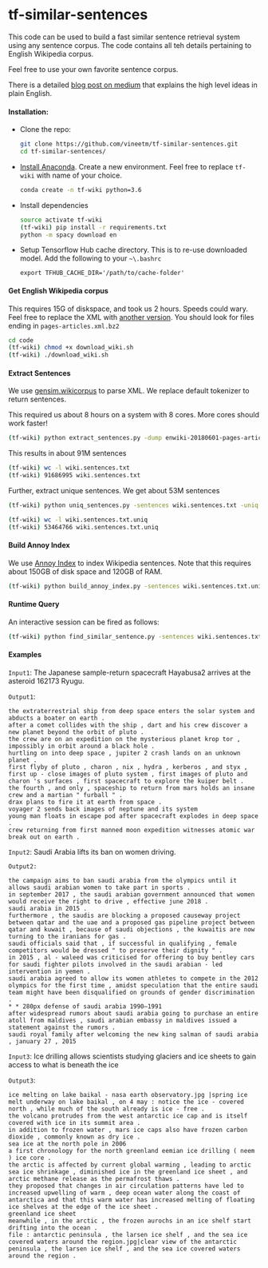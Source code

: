 # tf-similar-sentences
This code can be used to build a fast similar sentence retrieval system using any sentence corpus. The code contains all teh details pertaining to English Wikipedia corpus. 

Feel free to use your own favorite sentence corpus. 

There is a detailed [blog post on medium](https://medium.com/@vineet.mundhra/finding-similar-sentences-using-wikipedia-and-tensorflow-hub-dee2f52ed587) that explains the high level ideas in plain English.


#### Installation:
* Clone the repo:
    ```bash
    git clone https://github.com/vineetm/tf-similar-sentences.git
    cd tf-similar-sentences/
    ```
    
* [Install Anaconda](https://www.anaconda.com/download/#macos). Create a new environment. Feel free to replace `tf-wiki` with name of your choice.    
    ```bash
    conda create -n tf-wiki python=3.6
    ```
    
* Install dependencies    
    ``` bash
    source activate tf-wiki
    (tf-wiki) pip install -r requirements.txt
    python -m spacy download en
    ```
* Setup Tensorflow Hub cache directory. This is to re-use downloaded model. Add the following to your `~\.bashrc`

    `export TFHUB_CACHE_DIR='/path/to/cache-folder'`


#### Get English Wikipedia corpus 
This requires 15G of diskspace, and took us 2 hours. Speeds could wary. Feel free to replace the XML with [another version](https://dumps.wikimedia.org/enwiki/). You should look for files ending in `pages-articles.xml.bz2`
    
```bash
cd code
(tf-wiki) chmod +x download_wiki.sh
(tf-wiki) ./download_wiki.sh
```

#### Extract Sentences 
We use [gensim.wikicorpus](https://radimrehurek.com/gensim/corpora/wikicorpus.html) to parse XML. We replace default tokenizer to return sentences.

This required us about 8 hours on a system with 8 cores. More cores should work faster!
```bash
(tf-wiki) python extract_sentences.py -dump enwiki-20180601-pages-articles.xml.bz2 -text wiki.sentences.txt 
```
This results in about 91M sentences
```bash
(tf-wiki) wc -l wiki.sentences.txt
(tf-wiki) 91686995 wiki.sentences.txt
```

Further, extract unique sentences. We get about 53M sentences
```bash
(tf-wiki) python uniq_sentences.py -sentences wiki.sentences.txt -uniq wiki.sentences.txt.uniq  
```
```bash
(tf-wiki) wc -l wiki.sentences.txt.uniq
(tf-wiki) 53464766 wiki.sentences.txt.uniq
```

#### Build Annoy Index
We use [Annoy Index](https://github.com/spotify/annoy) to index Wikipedia sentences. Note that this requires about 150GB of disk space and 120GB of RAM.
```bash
(tf-wiki) python build_annoy_index.py -sentences wiki.sentences.txt.uniq -ann wiki.annoy.index   
```

#### Runtime Query
An interactive session can be fired as follows:
```bash
(tf-wiki) python find_similar_sentence.py -sentences wiki.sentences.txt.uniq -ann wiki.annoy.index
```

#### Examples
`Input1`: The Japanese sample-return spacecraft Hayabusa2 arrives at the asteroid 162173 Ryugu.

`Output1`:
```
the extraterrestrial ship from deep space enters the solar system and abducts a boater on earth .
after a comet collides with the ship , dart and his crew discover a new planet beyond the orbit of pluto .
the crew are on an expedition on the mysterious planet krop tor , impossibly in orbit around a black hole .
hurtling on into deep space , jupiter 2 crash lands on an unknown planet .
first flyby of pluto , charon , nix , hydra , kerberos , and styx , first up - close images of pluto system , first images of pluto and charon 's surfaces , first spacecraft to explore the kuiper belt .
the fourth , and only , spaceship to return from mars holds an insane crew and a martian " furball " .
drax plans to fire it at earth from space .
voyager 2 sends back images of neptune and its system
young man floats in escape pod after spacecraft explodes in deep space .
crew returning from first manned moon expedition witnesses atomic war break out on earth .
```

`Input2`: Saudi Arabia lifts its ban on women driving.

`Output2:`
```
the campaign aims to ban saudi arabia from the olympics until it allows saudi arabian women to take part in sports .
in september 2017 , the saudi arabian government announced that women would receive the right to drive , effective june 2018 .
saudi arabia in 2015 .
furthermore , the saudis are blocking a proposed causeway project between qatar and the uae and a proposed gas pipeline project between qatar and kuwait , because of saudi objections , the kuwaitis are now turning to the iranians for gas .
saudi officials said that , if successful in qualifying , female competitors would be dressed " to preserve their dignity " .
in 2015 , al - waleed was criticised for offering to buy bentley cars for saudi fighter pilots involved in the saudi arabian - led intervention in yemen .
saudi arabia agreed to allow its women athletes to compete in the 2012 olympics for the first time , amidst speculation that the entire saudi team might have been disqualified on grounds of gender discrimination .
* * 280px defense of saudi arabia 1990–1991
after widespread rumors about saudi arabia going to purchase an entire atoll from maldives , saudi arabian embassy in maldives issued a statement against the rumors .
saudi royal family after welcoming the new king salman of saudi arabia , january 27 , 2015
```

`Input3`: Ice drilling allows scientists studying glaciers and ice sheets to gain access to what is beneath the ice

`Output3`:
```
ice melting on lake baikal - nasa earth observatory.jpg |spring ice melt underway on lake baikal , on 4 may : notice the ice - covered north , while much of the south already is ice - free .
the volcano protrudes from the west antarctic ice cap and is itself covered with ice in its summit area .
in addition to frozen water , mars ice caps also have frozen carbon dioxide , commonly known as dry ice .
sea ice at the north pole in 2006
a first chronology for the north greenland eemian ice drilling ( neem ) ice core .
the arctic is affected by current global warming , leading to arctic sea ice shrinkage , diminished ice in the greenland ice sheet , and arctic methane release as the permafrost thaws .
they proposed that changes in air circulation patterns have led to increased upwelling of warm , deep ocean water along the coast of antarctica and that this warm water has increased melting of floating ice shelves at the edge of the ice sheet .
greenland ice sheet
meanwhile , in the arctic , the frozen aurochs in an ice shelf start drifting into the ocean .
file : antarctic peninsula , the larsen ice shelf , and the sea ice covered waters around the region.jpg|clear view of the antarctic peninsula , the larsen ice shelf , and the sea ice covered waters around the region .
```

